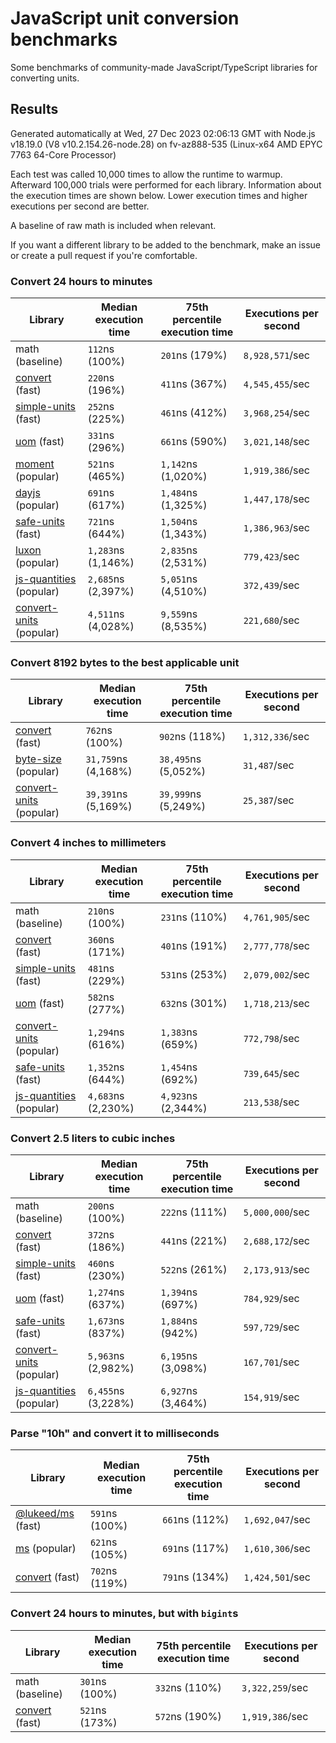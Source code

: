 # JavaScript unit conversion benchmarks

Some benchmarks of community-made JavaScript/TypeScript libraries for converting units.

## Results

<!-- beginblock(results) -->

Generated automatically at Wed, 27 Dec 2023 02:06:13 GMT with Node.js v18.19.0 (V8 v10.2.154.26-node.28) on fv-az888-535 (Linux-x64 AMD EPYC 7763 64-Core Processor)

Each test was called 10,000 times to allow the runtime to warmup.
Afterward 100,000 trials were performed for each library.
Information about the execution times are shown below.
Lower execution times and higher executions per second are better.

A baseline of raw math is included when relevant.

If you want a different library to be added to the benchmark, make an issue or create a pull request if you're comfortable.

### Convert 24 hours to minutes

| Library                                                            | Median execution time | 75th percentile execution time | Executions per second |
| ------------------------------------------------------------------ | --------------------- | ------------------------------ | --------------------- |
| math (baseline)                                                    | `112`ns (100%)        | `201`ns (179%)                 | `8,928,571`/sec       |
| [convert](https://npmjs.com/package/convert) (fast)                | `220`ns (196%)        | `411`ns (367%)                 | `4,545,455`/sec       |
| [simple-units](https://npmjs.com/package/simple-units) (fast)      | `252`ns (225%)        | `461`ns (412%)                 | `3,968,254`/sec       |
| [uom](https://npmjs.com/package/uom) (fast)                        | `331`ns (296%)        | `661`ns (590%)                 | `3,021,148`/sec       |
| [moment](https://npmjs.com/package/moment) (popular)               | `521`ns (465%)        | `1,142`ns (1,020%)             | `1,919,386`/sec       |
| [dayjs](https://npmjs.com/package/dayjs) (popular)                 | `691`ns (617%)        | `1,484`ns (1,325%)             | `1,447,178`/sec       |
| [safe-units](https://npmjs.com/package/safe-units) (fast)          | `721`ns (644%)        | `1,504`ns (1,343%)             | `1,386,963`/sec       |
| [luxon](https://npmjs.com/package/luxon) (popular)                 | `1,283`ns (1,146%)    | `2,835`ns (2,531%)             | `779,423`/sec         |
| [js-quantities](https://npmjs.com/package/js-quantities) (popular) | `2,685`ns (2,397%)    | `5,051`ns (4,510%)             | `372,439`/sec         |
| [convert-units](https://npmjs.com/package/convert-units) (popular) | `4,511`ns (4,028%)    | `9,559`ns (8,535%)             | `221,680`/sec         |

### Convert 8192 bytes to the best applicable unit

| Library                                                            | Median execution time | 75th percentile execution time | Executions per second |
| ------------------------------------------------------------------ | --------------------- | ------------------------------ | --------------------- |
| [convert](https://npmjs.com/package/convert) (fast)                | `762`ns (100%)        | `902`ns (118%)                 | `1,312,336`/sec       |
| [byte-size](https://npmjs.com/package/byte-size) (popular)         | `31,759`ns (4,168%)   | `38,495`ns (5,052%)            | `31,487`/sec          |
| [convert-units](https://npmjs.com/package/convert-units) (popular) | `39,391`ns (5,169%)   | `39,999`ns (5,249%)            | `25,387`/sec          |

### Convert 4 inches to millimeters

| Library                                                            | Median execution time | 75th percentile execution time | Executions per second |
| ------------------------------------------------------------------ | --------------------- | ------------------------------ | --------------------- |
| math (baseline)                                                    | `210`ns (100%)        | `231`ns (110%)                 | `4,761,905`/sec       |
| [convert](https://npmjs.com/package/convert) (fast)                | `360`ns (171%)        | `401`ns (191%)                 | `2,777,778`/sec       |
| [simple-units](https://npmjs.com/package/simple-units) (fast)      | `481`ns (229%)        | `531`ns (253%)                 | `2,079,002`/sec       |
| [uom](https://npmjs.com/package/uom) (fast)                        | `582`ns (277%)        | `632`ns (301%)                 | `1,718,213`/sec       |
| [convert-units](https://npmjs.com/package/convert-units) (popular) | `1,294`ns (616%)      | `1,383`ns (659%)               | `772,798`/sec         |
| [safe-units](https://npmjs.com/package/safe-units) (fast)          | `1,352`ns (644%)      | `1,454`ns (692%)               | `739,645`/sec         |
| [js-quantities](https://npmjs.com/package/js-quantities) (popular) | `4,683`ns (2,230%)    | `4,923`ns (2,344%)             | `213,538`/sec         |

### Convert 2.5 liters to cubic inches

| Library                                                            | Median execution time | 75th percentile execution time | Executions per second |
| ------------------------------------------------------------------ | --------------------- | ------------------------------ | --------------------- |
| math (baseline)                                                    | `200`ns (100%)        | `222`ns (111%)                 | `5,000,000`/sec       |
| [convert](https://npmjs.com/package/convert) (fast)                | `372`ns (186%)        | `441`ns (221%)                 | `2,688,172`/sec       |
| [simple-units](https://npmjs.com/package/simple-units) (fast)      | `460`ns (230%)        | `522`ns (261%)                 | `2,173,913`/sec       |
| [uom](https://npmjs.com/package/uom) (fast)                        | `1,274`ns (637%)      | `1,394`ns (697%)               | `784,929`/sec         |
| [safe-units](https://npmjs.com/package/safe-units) (fast)          | `1,673`ns (837%)      | `1,884`ns (942%)               | `597,729`/sec         |
| [convert-units](https://npmjs.com/package/convert-units) (popular) | `5,963`ns (2,982%)    | `6,195`ns (3,098%)             | `167,701`/sec         |
| [js-quantities](https://npmjs.com/package/js-quantities) (popular) | `6,455`ns (3,228%)    | `6,927`ns (3,464%)             | `154,919`/sec         |

### Parse "10h" and convert it to milliseconds

| Library                                                   | Median execution time | 75th percentile execution time | Executions per second |
| --------------------------------------------------------- | --------------------- | ------------------------------ | --------------------- |
| [@lukeed/ms](https://npmjs.com/package/@lukeed/ms) (fast) | `591`ns (100%)        | `661`ns (112%)                 | `1,692,047`/sec       |
| [ms](https://npmjs.com/package/ms) (popular)              | `621`ns (105%)        | `691`ns (117%)                 | `1,610,306`/sec       |
| [convert](https://npmjs.com/package/convert) (fast)       | `702`ns (119%)        | `791`ns (134%)                 | `1,424,501`/sec       |

### Convert 24 hours to minutes, but with `bigint`s

| Library                                             | Median execution time | 75th percentile execution time | Executions per second |
| --------------------------------------------------- | --------------------- | ------------------------------ | --------------------- |
| math (baseline)                                     | `301`ns (100%)        | `332`ns (110%)                 | `3,322,259`/sec       |
| [convert](https://npmjs.com/package/convert) (fast) | `521`ns (173%)        | `572`ns (190%)                 | `1,919,386`/sec       |

<!-- endblock(results) -->
